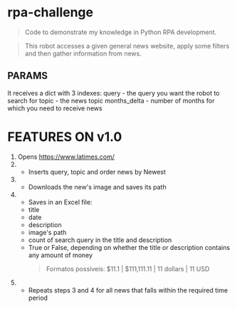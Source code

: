 # rpa-challenge
> Code to demonstrate my knowledge in Python RPA development.

> This robot accesses a given general news website, apply some filters and then gather information from news.

## PARAMS
It receives a dict with 3 indexes:
query - the query you want the robot to search for
topic - the news topic
months_delta - number of months for which you need to receive news

# FEATURES ON v1.0
1. Opens https://www.latimes.com/
2. - Inserts query, topic and order news by Newest
3. - Downloads the new's image and saves its path
4. - Saves in an Excel file:
    - title
    - date
    - description
    - image's path
    - count of search query in the title and description
    - True or False, depending on whether the title or description contains any amount of money
        > Formatos possíveis: $11.1 | $111,111.11 | 11 dollars | 11 USD
5. - Repeats steps 3 and 4 for all news that falls within the required time period
